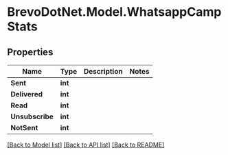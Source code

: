# BrevoDotNet.Model.WhatsappCampStats

## Properties

Name | Type | Description | Notes
------------ | ------------- | ------------- | -------------
**Sent** | **int** |  | 
**Delivered** | **int** |  | 
**Read** | **int** |  | 
**Unsubscribe** | **int** |  | 
**NotSent** | **int** |  | 

[[Back to Model list]](../../README.md#documentation-for-models) [[Back to API list]](../../README.md#documentation-for-api-endpoints) [[Back to README]](../../README.md)

